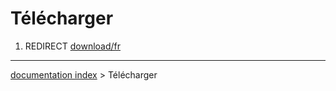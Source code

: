 # Télécharger
1.  REDIRECT [download/fr](download/fr.md)

---
[documentation index](../README.md) > Télécharger
